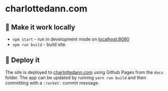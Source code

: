 # charlottedann.com

## :raised_hands: Make it work locally

- `npm start` - run in development mode on [localhost:8080](http://localhost:8080)
- `npm run build` - build site

## :rocket: Deploy it

The site is deployed to [charlottedann.com](http://charlottedann.com/) using Github Pages from the `docs` folder. The app can be updated by running `yarn run build` and then committing with a `:rocket:` commit message.
